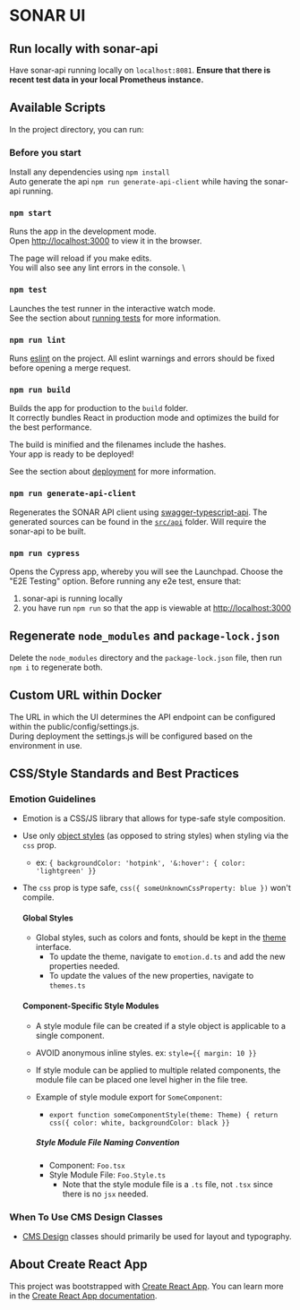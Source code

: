 # SONAR UI

## Run locally with sonar-api

Have sonar-api running locally on `localhost:8081`.
**Ensure that there is recent test data in your local Prometheus instance.**

## Available Scripts

In the project directory, you can run:

### Before you start
Install any dependencies using `npm install` \
Auto generate the api `npm run generate-api-client` while having the sonar-api running.

### `npm start`

Runs the app in the development mode.\
Open [http://localhost:3000](http://localhost:3000) to view it in the browser.

The page will reload if you make edits.\
You will also see any lint errors in the console. \

### `npm test`

Launches the test runner in the interactive watch mode.\
See the section about [running tests](https://facebook.github.io/create-react-app/docs/running-tests) for more
information.

### `npm run lint`

Runs [eslint](https://eslint.org/) on the project. All eslint warnings and errors should be fixed before opening a merge request.

### `npm run build`

Builds the app for production to the `build` folder.\
It correctly bundles React in production mode and optimizes the build for the best performance.

The build is minified and the filenames include the hashes.\
Your app is ready to be deployed!

See the section about [deployment](https://facebook.github.io/create-react-app/docs/deployment) for more information.

### `npm run generate-api-client`

Regenerates the SONAR API client using [swagger-typescript-api](https://github.com/acacode/swagger-typescript-api). The
generated sources can be found in the [`src/api`](./src/api) folder. Will require the sonar-api to be built.

### `npm run cypress`

Opens the Cypress app, whereby you will see the Launchpad. Choose the "E2E Testing" option.
Before running any e2e test, ensure that:
1. sonar-api is running locally
2. you have run `npm run` so that the app is viewable at [http://localhost:3000](http://localhost:3000)

## Regenerate `node_modules` and `package-lock.json`

Delete the `node_modules` directory and the `package-lock.json` file, then run `npm i` to regenerate both.

## Custom URL within Docker
The URL in which the UI determines the API endpoint can be configured within the public/config/settings.js. \
During deployment the settings.js will be configured based on the environment in use.

## CSS/Style Standards and Best Practices
### Emotion Guidelines
- Emotion is a CSS/JS library that allows for type-safe style composition.
- Use only [object styles](https://emotion.sh/docs/object-styles) (as opposed to string styles) when styling via the `css` prop.
  - ex: ```{
    backgroundColor: 'hotpink',
    '&:hover': {
    color: 'lightgreen' }}```
- The `css` prop is type safe, ```css({ someUnknownCssProperty: blue })``` won't compile.

  #### Global Styles
  - Global styles, such as colors and fonts, should be kept in the [theme](https://emotion.sh/docs/theming) interface.
    - To update the theme, navigate to `emotion.d.ts` and add the new properties needed.
    - To update the values of the new properties, navigate to `themes.ts`

  #### Component-Specific Style Modules
  - A style module file can be created if a style object is applicable to a single component.
  - AVOID anonymous inline styles. ex: `style={{ margin: 10 }}`
  - If style module can be applied to multiple related components, the module file can be placed one level
    higher in the file tree.
  - Example of style module export for `SomeComponent`:
    - ```export function someComponentStyle(theme: Theme) { return css({ color: white, backgroundColor: black }}```

    ##### Style Module File Naming Convention
    - Component: `Foo.tsx`
    - Style Module File: `Foo.Style.ts`
      - Note that the style module file is a `.ts` file, not `.tsx` since there is no `jsx` needed.

### When To Use CMS Design Classes
- [CMS Design](https://design.cms.gov/v/6.0.1/components/overview/?theme=core) classes should primarily be used for layout and typography.

## About Create React App

This project was bootstrapped with [Create React App](https://github.com/facebook/create-react-app).
You can learn more in
the [Create React App documentation](https://facebook.github.io/create-react-app/docs/getting-started).
